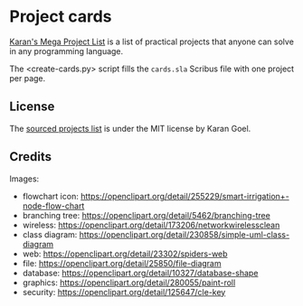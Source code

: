 # Project cards

[Karan's Mega Project List](https://github.com/karan/Projects) is a list of practical projects that anyone can solve in any programming language.

The <create-cards.py> script fills the `cards.sla` Scribus file with one project per page.

## License

The [sourced projects list](https://github.com/karan/Projects) is under the MIT license by Karan Goel.

## Credits

Images:
- flowchart icon: https://openclipart.org/detail/255229/smart-irrigation+-node-flow-chart
- branching tree: https://openclipart.org/detail/5462/branching-tree
- wireless: https://openclipart.org/detail/173206/networkwirelessclean
- class diagram: https://openclipart.org/detail/230858/simple-uml-class-diagram
- web: https://openclipart.org/detail/23302/spiders-web
- file: https://openclipart.org/detail/25850/file-diagram
- database: https://openclipart.org/detail/10327/database-shape
- graphics: https://openclipart.org/detail/280055/paint-roll
- security: https://openclipart.org/detail/125647/cle-key
